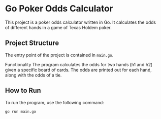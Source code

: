 # Go Poker Odds Calculator

This project is a poker odds calculator written in Go. It calculates the odds of different hands in a game of Texas Holdem poker.

## Project Structure

The entry point of the project is contained in `main.go`.

Functionality
The program calculates the odds for two hands (h1 and h2) given a specific board of cards. The odds are printed out for each hand, along with the odds of a tie.

## How to Run

To run the program, use the following command:

```bash
go run main.go

